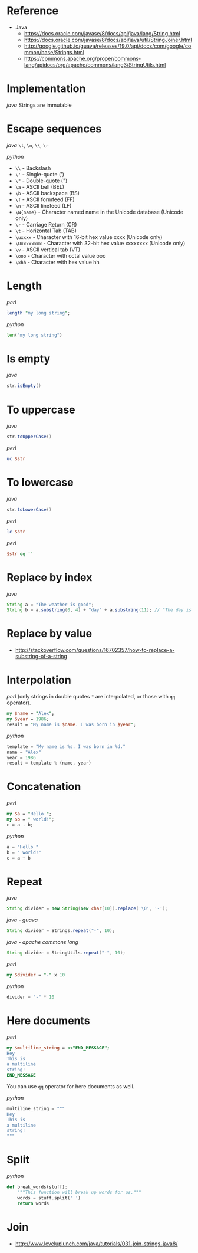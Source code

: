 # Reference
- Java
    + https://docs.oracle.com/javase/8/docs/api/java/lang/String.html
    + https://docs.oracle.com/javase/8/docs/api/java/util/StringJoiner.html
    + http://google.github.io/guava/releases/19.0/api/docs/com/google/common/base/Strings.html
    + https://commons.apache.org/proper/commons-lang/apidocs/org/apache/commons/lang3/StringUtils.html

# Implementation
*java*
Strings are immutable

# Escape sequences
*java*
`\t`, `\n`, `\\`, `\r`

*python*
- `\\` - Backslash
- `\'` - Single-quote (')
- `\"` - Double-quote (")
- `\a` - ASCII bell (BEL)
- `\b` - ASCII backspace (BS)
- `\f` - ASCII formfeed (FF)
- `\n` - ASCII linefeed (LF)
- `\N{name}` - Character named name in the Unicode database (Unicode only)
- `\r` - Carriage Return (CR)
- `\t` - Horizontal Tab (TAB)
- `\uxxxx` - Character with 16-bit hex value xxxx (Unicode only)
- `\Uxxxxxxxx` - Character with 32-bit hex value xxxxxxxx (Unicode only)
- `\v` - ASCII vertical tab (VT)
- `\ooo` - Character with octal value ooo
- `\xhh` - Character with hex value hh

# Length
*perl*
```perl
length "my long string";
```

*python*
```python
len("my long string")
```

# Is empty
*java*
```java
str.isEmpty()
```

# To uppercase
*java*
```java
str.toUpperCase()
```

*perl*
```perl
uc $str
```

# To lowercase
*java*
```java
str.toLowerCase()
```

*perl*
```perl
lc $str
```

*perl*
```perl
$str eq ''
```

# Replace by index
*java*
```java
String a = "The weather is good";
String b = a.substring(0, 4) + "day" + a.substring(11); // "The day is good"
```

# Replace by value
- http://stackoverflow.com/questions/16702357/how-to-replace-a-substring-of-a-string

# Interpolation
*perl* (only strings in double quotes `"` are interpolated, or those with `qq` operator).
```perl
my $name = "Alex";
my $year = 1986;
result = "My name is $name. I was born in $year";
```

*python*
```python
template = "My name is %s. I was born in %d."
name = "Alex"
year = 1986
result = template % (name, year)
```

# Concatenation
*perl*
```perl
my $a = "Hello ";
my $b = " world!";
c = a . b;
```

*python*
```python
a = "Hello "
b = " world!"
c = a + b
```

# Repeat
*java*
```java
String divider = new String(new char[10]).replace('\0', '-');
```

*java - guava*
```java
String divider = Strings.repeat("-", 10);
```

*java - apache commons lang*
```java
String divider = StringUtils.repeat("-", 10);
```

*perl*
```perl
my $divider = "-" x 10
```

*python*
```python
divider = "-" * 10
```

# Here documents
*perl*
```perl
my $multiline_string = <<"END_MESSAGE";
Hey
This is
a multiline
string!
END_MESSAGE
```
You can use `qq` operator for here documents as well.

*python*
```python
multiline_string = """
Hey
This is
a multiline
string!
"""
```

# Split
*python*
```python
def break_words(stuff):
    """This function will break up words for us."""
    words = stuff.split(' ')
    return words
```

# Join
- http://www.leveluplunch.com/java/tutorials/031-join-strings-java8/
